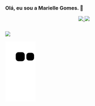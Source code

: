 ### Olá, eu sou a Marielle Gomes. 👋

<div align="center">
  <a href="https://github.com/mariellegomes">
  <img height="180em" src="https://github-readme-stats.vercel.app/api?username=mariellegomes&show_icons=true&theme=dracula&include_all_commits=true&count_private=true"/>
  <img height="180em" src="https://github-readme-stats.vercel.app/api/top-langs/?username=mariellegomes&layout=compact&langs_count=7&theme=dracula"/>
</div>
  
  ##
 
<div> 
   <a href="https://www.linkedin.com/in/marielle-gomes-37787936" target="_blank"><img src="https://img.shields.io/badge/-LinkedIn-%230077B5?style=for-the-badge&logo=linkedin&logoColor=white" target="_blank"></a> 
 
  ![Snake animation](https://github.com/rafaballerini/rafaballerini/blob/output/github-contribution-grid-snake.svg)
</div>
